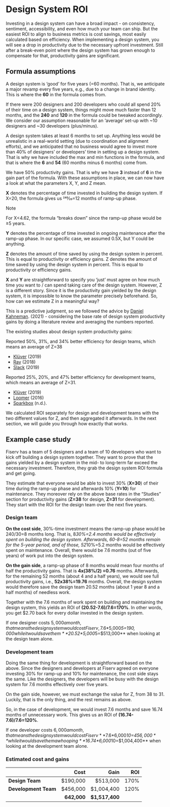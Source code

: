 # Design System ROI

Investing in a design system can have a broad impact - on consistency, sentiment, accessibility, and even how much your team can ship. But the easiest ROI to align to business metrics is cost savings, most easily calculated based on efficiency. When implementing a design system, you will see a drop in productivity due to the necessary upfront investment. Still after a break-even point where the design system has grown enough to compensate for that, productivity gains are significant.

## Formula assumptions

A design system is ‘good’ for five years (=60 months). That is, we anticipate a major revamp every five years, e.g., due to a change in brand identity. This is where the **60** in the formula comes from.

If there were 200 designers and 200 developers who could all spend 20% of their time on a design system, things might move much faster than 12 months, and the **240** and **120** in the formula could be tweaked accordingly. We consider our assumption reasonable for an ‘average’ set-up with ~10 designers and ~30 developers (plus/minus).

A design system takes at least 6 months to set up. Anything less would be unrealistic in a real-world setting (due to coordination and alignment efforts), and we anticipated that no business would agree to invest more than 40% of designers’ or developers’ time in setting up a design system. That is why we have included the max and min functions in the formula, and that is where the **6** and **54** (60 months minus 6 months) come from.

We have 50% productivity gains. That is why we have **3** instead of **6** in the gain part of the formula. With these assumptions in place, we can now have a look at what the parameters X, Y, and Z mean.

**X** denotes the percentage of time invested in building the design system. If X=20, the formula gives us 240⁄20=12 months of ramp-up phase.

> [!Note]
> For X<4.62, the formula “breaks down” since the ramp-up phase would be ≥5 years.

**Y** denotes the percentage of time invested in ongoing maintenance after the ramp-up phase. In our specific case, we assumed 0.5X, but Y could be anything.

**Z** denotes the amount of time saved by using the design system in percent. This is equal to productivity or efficiency gains. Z denotes the amount of time saved by using the design system in percent. This is equal to productivity or efficiency gains.

**X** and **Y** are straightforward to specify you ‘just’ must agree on how much time you want to / can spend taking care of the design system. However, Z is a different story. Since it is the productivity gain yielded by the design system, it is impossible to know the parameter precisely beforehand. So, how can we estimate Z in a meaningful way?
 
This is a predictive judgment, so we followed the advice by  [Daniel Kahneman](https://en.wikipedia.org/wiki/Daniel_Kahneman). (2021) - considering the base rate of design system productivity gains by doing a literature review and averaging the numbers reported.

The existing studies about design system productivity gains:

Reported 50%, 31%, and 34% better efficiency for design teams, which means an average of Z=38

- [Klüver](https://www.youtube.com/watch?v=v8i1qeCv2IQ) (2019)
- [Ray](https://uxdesign.cc/how-much-is-a-design-system-worth-d72e2ededf76) (2018)
- [Slack](https://www.figma.com/blog/measuring-the-value-of-design-systems/) (2019)

Reported 25%, 20%, and 47% better efficiency for development teams, which means an average of Z=31.

- [Klüver](https://www.figma.com/blog/measuring-the-value-of-design-systems/) (2019)
- [Loomer](https://www.projekt202.com/blog/2016/design-system) (2016)
- [Sparkbox](https://sparkbox.com/foundry/design_system_roi_impact_of_design_systems_business_value_carbon_design_system) (n.d.).

We calculated ROI separately for design and development teams with the two different values for Z, and then aggregated it afterwards. In the next section, we will guide you through how exactly that works.

## Example case study

Fiserv has a team of 5 designers and a team of 10 developers who want to kick off building a design system together. They want to prove that the gains yielded by a design system in the mid- to long-term far exceed the necessary investment. Therefore, they grab the design system ROI formula and get going.

They estimate that everyone would be able to invest 30% (**X=30**) of their time during the ramp-up phase and afterwards 10% (**Y=10**) for maintenance. They moreover rely on the above base rates in the “Studies” section for productivity gains (**Z=38** for design, **Z=31** for development). They start with the ROI for the design team over the next five years.

### Design team

**On the cost side**, 30%-time investment means the ramp-up phase would be 240/30=8 months long. That is, 8*30%=2.4 months would be effectively spent on building the design system. Afterwards, 60-8=52 months remain for the 5-year period, and of those, 52*10%=5.2 months would be effectively spent on maintenance. Overall, there would be 7.6 months (out of five years) of work put into the design system.

**On the gain side**, a ramp-up phase of 8 months would mean four months of half the productivity gains. That is **4x(38%/2) =0.76** months. Afterwards, for the remaining 52 months (about 4 and a half years), we would see full productivity gains, i.e., **52x38%=19.76** months. Overall, the design system would therefore save the design team 20.52 months (about 1 year 8 and a half months) of needless work.

Together with the 7.6 months of work spent on building and maintaining the design system, this yields an ROI of **(20.52-7.6)/7.6=170%**. In other words, you get $2.70 back for every dollar invested in the design system.

If one designer costs $5,000 a month, that means the design system would cost Fiserv, 7.6*$5,000*5=$190,000 while it would save them **20.52*$5,000*5=$513,000** when looking at the design team alone.

### Development team

Doing the same thing for development is straightforward based on the above. Since the designers and developers at Fiserv agreed on everyone investing 30% for ramp-up and 10% for maintenance, the cost side stays the same. Like the designers, the developers will be busy with the design system for 7.6 months effectively over five years.
 
On the gain side, however, we must exchange the value for Z, from 38 to 31. Luckily, that is the only thing, and the rest remains as above.

So, in the case of development, we would invest 7.6 months and save 16.74 months of unnecessary work. This gives us an ROI of **(16.74-7.6)/7.6=120%**.

If one developer costs $6,000 a month, that means the design system would cost Fiserv **7.6*$6,000*10=$456,000** while it would save them a whooping **16.74*$6,000*10=$1,004,400** when looking at the development team alone.

### Estimated cost and gains

|                      | Cost        | Gain       | ROI       | 
| -------------------- | -----------:| --------------:| ---------:| 
| **Design Team**      | $190,000    | $513,000       | 170%      | 
| **Development Team** | $456,000    | $1,004,400     | 120%      |
|                      | **642,000** | **$1,517,400** |






